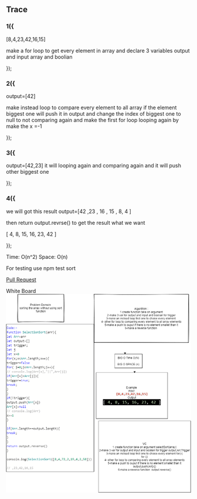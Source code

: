 ## Trace
### 1({

[8,4,23,42,16,15]

make a for loop to get every element in array and declare 3 variables output and input array and boolian

});

### 2({

output=[42]

make instead loop to compare every element to all array if the element biggest one will push it in output and change the index of biggest one to null to not comparing again and make the first for loop  looping again by make the x =-1


});

### 3({

output=[42,23]
it will looping again and comparing again and it will push other biggest one

});

### 4({
we will got this result 
output=[42 ,23 , 16 , 15 , 8, 4 ]

then return output.revrse() to get the result what we want

[ 4, 8, 15, 16, 23, 42 ]

});


Time: O(n^2)
Space: O(n)

For testing use npm test sort

[Pull Request](https://github.com/ayoubkandah/data-structures-and-algorithms/pull/33)

White Board
![img](./code26.png)


